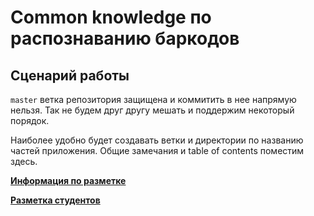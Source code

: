 # Common knowledge по распознаванию баркодов

## Сценарий работы

`master` ветка репозитория защищена и коммитить в нее напрямую нельзя. Так не будем друг другу мешать и поддержим некоторый порядок.

Наиболее удобно будет создавать ветки и директории по названию частей приложения. Общие замечания и table of contents поместим здесь.

[**Информация по разметке**](annotation/annotation.md)

[**Разметка студентов**](dataset_table.md)
